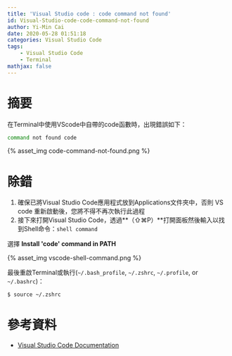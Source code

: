 ```yaml
---
title: 'Visual Studio code : code command not found'
id: Visual-Studio-code-code-command-not-found
author: Yi-Min Cai
date: 2020-05-28 01:51:18
categories: Visual Studio Code
tags: 
    - Visual Studio Code
    - Terminal
mathjax: false
---
```

# 摘要

在Terminal中使用VScode中自帶的code函數時，出現錯誤如下：

```bash
command not found code
```

<!-- more -->

{% asset_img code-command-not-found.png %}

# 除錯

1. 確保已將Visual Studio Code應用程式放到Applications文件夾中，否則 VS code 重新啟動後，您將不得不再次執行此過程
2. 接下來打開Visual Studio Code，透過**（⇧⌘P）**打開面板然後輸入以找到Shell命令：`shell command`

選擇 **Install 'code' command in PATH**


{% asset_img vscode-shell-command.png %}

最後重啟Terminal或執行(`~/.bash_profile`, `~/.zshrc`, `~/.profile`, or `~/.bashrc`)：

```bash
$ source ~/.zshrc
```

# 參考資料

- [Visual Studio Code Documentation](https://code.visualstudio.com/docs/setup/mac#_launching-from-the-command-line)
